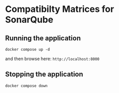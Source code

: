 # Compatibilty Matrices for SonarQube

## Running the application

`docker compose up -d`

and then browse here: `http://localhost:8000`

## Stopping the application

`docker compose down`
